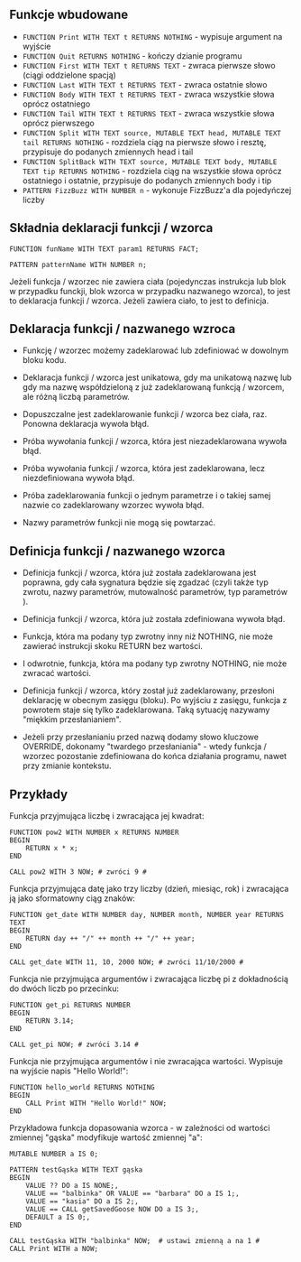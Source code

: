 ## Funkcje wbudowane

* `FUNCTION Print WITH TEXT t RETURNS NOTHING` - wypisuje argument na wyjście
* `FUNCTION Quit RETURNS NOTHING` - kończy dzianie programu
* `FUNCTION First WITH TEXT t RETURNS TEXT` - zwraca pierwsze słowo (ciągi oddzielone spacją)
* `FUNCTION Last WITH TEXT t RETURNS TEXT` - zwraca ostatnie słowo 
* `FUNCTION Body WITH TEXT t RETURNS TEXT` - zwraca wszystkie słowa oprócz ostatniego
* `FUNCTION Tail WITH TEXT t RETURNS TEXT` - zwraca wszystkie słowa oprócz pierwszego
* `FUNCTION Split WITH TEXT source, MUTABLE TEXT head, MUTABLE TEXT tail RETURNS NOTHING` - rozdziela ciąg na pierwsze słowo i resztę, przypisuje do podanych zmiennych head i tail
* `FUNCTION SplitBack WITH TEXT source, MUTABLE TEXT body, MUTABLE TEXT tip RETURNS NOTHING`  - rozdziela ciąg na wszystkie słowa oprócz ostatniego i ostatnie, przypisuje do podanych zmiennych body i tip
* `PATTERN FizzBuzz WITH NUMBER n` - wykonuje FizzBuzz'a dla pojedyńczej liczby

## Składnia deklaracji funkcji / wzorca 

`FUNCTION funName WITH TEXT param1 RETURNS FACT;`

`PATTERN patternName WITH NUMBER n;`

Jeżeli funkcja / wzorzec nie zawiera ciała (pojedynczas instrukcja lub blok w przypadku funckji, blok wzorca w przypadku nazwanego wzorca), to jest to deklaracja funkcji / wzorca. Jeżeli zawiera ciało, to jest to definicja.

## Deklaracja funkcji / nazwanego wzroca

* Funkcję / wzorzec możemy zadeklarować lub zdefiniować w dowolnym bloku kodu.

* Deklaracja funkcji / wzorca jest unikatowa, gdy ma unikatową nazwę lub gdy ma nazwę współdzieloną z już zadeklarowaną funkcją / wzorcem, ale różną liczbą parametrów.

* Dopuszczalne jest zadeklarowanie funkcji / wzorca bez ciała, raz. Ponowna deklaracja wywoła błąd.

* Próba wywołania funkcji / wzorca, która jest niezadeklarowana wywoła błąd.

* Próba wywołania funkcji / wzorca, która jest zadeklarowana, lecz niezdefiniowana wywoła błąd.

* Próba zadeklarowania funkcji o jednym parametrze i o takiej samej nazwie co zadeklarowany wzorzec wywoła błąd.

* Nazwy parametrów funkcji nie mogą się powtarzać.

## Definicja funkcji / nazwanego wzorca

* Definicja funkcji / wzorca, która już została zadeklarowana jest poprawna, gdy cała sygnatura będzie się zgadzać (czyli także typ zwrotu, nazwy parametrów, mutowalność parametrów, typ parametrów ).

* Definicja funkcji / wzorca, która już została zdefiniowana wywoła błąd.

* Funkcja, która ma podany typ zwrotny inny niż NOTHING, nie może zawierać instrukcji skoku RETURN bez wartości.

* I odwrotnie, funkcja, która ma podany typ zwrotny NOTHING, nie może zwracać wartości.

* Definicja funkcji / wzorca, który został już zadeklarowany, przesłoni deklarację w obecnym zasięgu (bloku). Po wyjściu z zasięgu, funkcja z powrotem staje się tylko zadeklarowana. Taką sytuację nazywamy "miękkim przesłanianiem".

* Jeżeli przy przesłanianiu przed nazwą dodamy słowo kluczowe OVERRIDE, dokonamy "twardego przesłaniania" - wtedy funkcja / wzorzec pozostanie zdefiniowana do końca działania programu, nawet przy zmianie kontekstu.

## Przykłady

Funkcja przyjmująca liczbę i zwracająca jej kwadrat:

```
FUNCTION pow2 WITH NUMBER x RETURNS NUMBER
BEGIN
	RETURN x * x;
END

CALL pow2 WITH 3 NOW; # zwróci 9 #
```

Funkcja przyjmująca datę jako trzy liczby (dzień, miesiąc, rok) i zwracająca ją jako sformatowny ciąg znaków:

```
FUNCTION get_date WITH NUMBER day, NUMBER month, NUMBER year RETURNS TEXT
BEGIN
	RETURN day ++ "/" ++ month ++ "/" ++ year;
END

CALL get_date WITH 11, 10, 2000 NOW; # zwróci 11/10/2000 #
```

Funkcja nie przyjmująca argumentów i zwracająca liczbę pi z dokładnością do dwóch liczb po przecinku:

```
FUNCTION get_pi RETURNS NUMBER
BEGIN
    RETURN 3.14;
END

CALL get_pi NOW; # zwróci 3.14 #
```

Funkcja nie przyjmująca argumentów i nie zwracająca wartości. Wypisuje na wyjście napis "Hello World!":

```
FUNCTION hello_world RETURNS NOTHING
BEGIN
    CALL Print WITH "Hello World!" NOW;
END

```

Przykładowa funkcja dopasowania wzorca - w zależności od wartości zmiennej "gąska" modyfikuje wartość zmiennej "a":

```
MUTABLE NUMBER a IS 0;

PATTERN testGąska WITH TEXT gąska
BEGIN
    VALUE ?? DO a IS NONE;,
    VALUE == "balbinka" OR VALUE == "barbara" DO a IS 1;,
    VALUE == "kasia" DO a IS 2;,
    VALUE == CALL getSavedGoose NOW DO a IS 3;,
    DEFAULT a IS 0;,
END

CALL testGąska WITH "balbinka" NOW;  # ustawi zmienną a na 1 #
CALL Print WITH a NOW;
```
